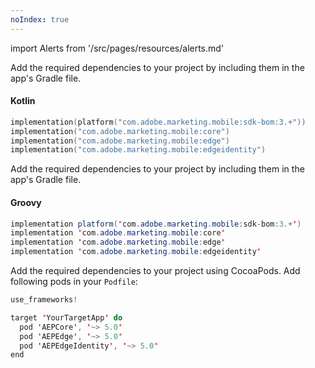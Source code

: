 ```yaml
---
noIndex: true
---
```


import Alerts from '/src/pages/resources/alerts.md'

<Variant platform="android-kotlin" task="add" repeat="4"/>

Add the required dependencies to your project by including them in the app's Gradle file.

#### Kotlin

```kotlin
implementation(platform("com.adobe.marketing.mobile:sdk-bom:3.+"))
implementation("com.adobe.marketing.mobile:core")
implementation("com.adobe.marketing.mobile:edge")
implementation("com.adobe.marketing.mobile:edgeidentity")
```

<Alerts query="platform=android-gradle&componentClass=InlineNestedAlert"/>

<Variant platform="android-groovy" task="add" repeat="4"/>

Add the required dependencies to your project by including them in the app's Gradle file.

#### Groovy

```java
implementation platform('com.adobe.marketing.mobile:sdk-bom:3.+')
implementation 'com.adobe.marketing.mobile:core'
implementation 'com.adobe.marketing.mobile:edge'
implementation 'com.adobe.marketing.mobile:edgeidentity'
```

<Alerts query="platform=android-gradle&componentClass=InlineNestedAlert"/>

<Variant platform="ios-pods" task="add" repeat="2"/>

Add the required dependencies to your project using CocoaPods. Add following pods in your `Podfile`:

```swift
use_frameworks!

target 'YourTargetApp' do
  pod 'AEPCore', '~> 5.0'
  pod 'AEPEdge', '~> 5.0'
  pod 'AEPEdgeIdentity', '~> 5.0'
end
```

